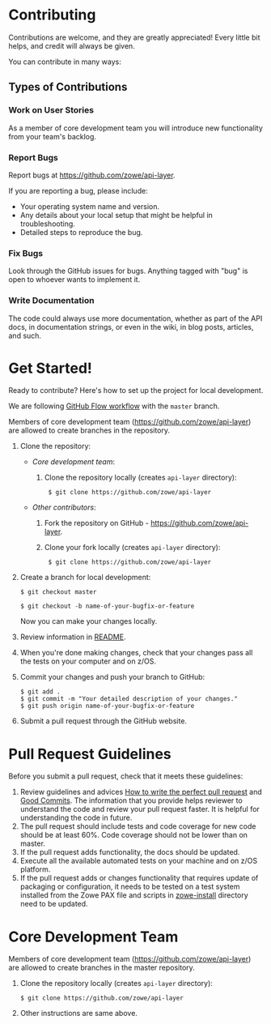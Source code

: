 Contributing
============

Contributions are welcome, and they are greatly appreciated! Every little bit helps, and credit will always be given.

You can contribute in many ways:

Types of Contributions
----------------------

### Work on User Stories

As a member of core development team you will introduce new functionality from 
your team's backlog.

### Report Bugs

Report bugs at <https://github.com/zowe/api-layer>.

If you are reporting a bug, please include:

-   Your operating system name and version.
-   Any details about your local setup that might be helpful in troubleshooting.
-   Detailed steps to reproduce the bug.

### Fix Bugs

Look through the GitHub issues for bugs. Anything tagged with "bug" is open to whoever wants to implement it.

### Write Documentation

The code could always use more documentation, whether as part of the API docs, in documentation strings, 
or even in the wiki, in blog posts, articles, and such.


Get Started!
============

Ready to contribute? Here's how to set up the project for local development.

We are following [GitHub Flow workflow](https://guides.github.com/introduction/flow/) with the `master` branch.

Members of core development team (<https://github.com/zowe/api-layer>) are
allowed to create branches in the repository.

1. Clone the repository:

    - _Core development team_:
    
        1. Clone the repository locally (creates `api-layer` directory):

                $ git clone https://github.com/zowe/api-layer

    - _Other contributors_:
        
        1. Fork the repository on GitHub - <https://github.com/zowe/api-layer>.
    
        2. Clone your fork locally (creates `api-layer` directory):

                $ git clone https://github.com/zowe/api-layer

2.  Create a branch for local development:

        $ git checkout master
      
        $ git checkout -b name-of-your-bugfix-or-feature

    Now you can make your changes locally.
    
3.  Review information in [README](README.md).    

4.  When you're done making changes, check that your changes pass all the tests on your computer and on z/OS.

5.  Commit your changes and push your branch to GitHub:

        $ git add .
        $ git commit -m "Your detailed description of your changes."
        $ git push origin name-of-your-bugfix-or-feature

7.  Submit a pull request through the GitHub website.


Pull Request Guidelines
=======================

Before you submit a pull request, check that it meets these guidelines:

1.  Review guidelines and advices [How to write the perfect pull request](https://github.com/blog/1943-how-to-write-the-perfect-pull-request)
    and [Good Commits](https://chris.beams.io/posts/git-commit/). 
    The information that you provide helps reviewer to understand the code and review your pull request faster. 
    It is helpful for understanding the code in future.
2.  The pull request should include tests and code coverage for new code should be at least 60%. 
    Code coverage should not be lower than on master.
3.  If the pull request adds functionality, the docs should be updated.
4.  Execute all the available automated tests on your machine and on z/OS platform.
5.  If the pull request adds or changes functionality that requires update of packaging or configuration, it needs to be tested on a test system installed from the Zowe PAX file and scripts in [zowe-install](/zowe-install) directory need to be updated.  


Core Development Team
=====================

Members of core development team (<https://github.com/zowe/api-layer>) are
allowed to create branches in the master repository.

1.  Clone the repository locally (creates `api-layer` directory):

        $ git clone https://github.com/zowe/api-layer

2.  Other instructions are same above.
